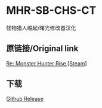 # MHR-SB-CHS-CT
怪物猎人崛起/曙光修改器汉化

## 原链接/Original link
[Re: Monster Hunter Rise [Steam]](https://fearlessrevolution.com/viewtopic.php?p=232011#p232011)

## 下载
[Github Release](/releases/latest)